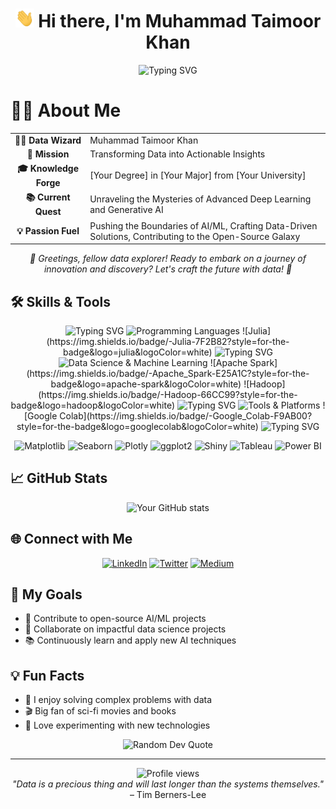 <div align="center">
  <h1>
    <img src="https://raw.githubusercontent.com/ABSphreak/ABSphreak/master/gifs/Hi.gif" width="30px" height="30px">
    Hi there, I'm Muhammad Taimoor Khan
  </h1>
</div>

<div align="center">
<img src="https://readme-typing-svg.herokuapp.com?font=Oswald&weight=700&size=24&duration=1500&pause=100&color=39FF14¢er=true&vCenter=true&width=435&lines=WELCOME+TO+MY+GITHUB+PROFILE!;DATA+SCIENTIST;AI%2FML+ENTHUSIAST;PYTHON+DEVELOPER;DATA+ANALYST;MACHINE+LEARNING+ENGINEER;DEEP+LEARNING+PRACTITIONER;TURNING+DATA+INTO+INSIGHTS;PASSIONATE+ABOUT+AI;ALWAYS+LEARNING;LET'S+COLLABORATE!" alt="Typing SVG" />
</div>

# 🧑‍🔬 About Me

<div align="center">
  <table>
    <tr>
      <td align="center"><strong>👨‍💻 Data Wizard</strong></td>
      <td>Muhammad Taimoor Khan</td>
    </tr>
    <tr>
      <td align="center"><strong>🚀 Mission</strong></td>
      <td>Transforming Data into Actionable Insights</td>
    </tr>
    <tr>
      <td align="center"><strong>🎓 Knowledge Forge</strong></td>
      <td>[Your Degree] in [Your Major] from [Your University]</td>
    </tr>
    <tr>
      <td align="center"><strong>📚 Current Quest</strong></td>
      <td>Unraveling the Mysteries of Advanced Deep Learning and Generative AI</td>
    </tr>
    <tr>
      <td align="center"><strong>💡 Passion Fuel</strong></td>
      <td>Pushing the Boundaries of AI/ML, Crafting Data-Driven Solutions, Contributing to the Open-Source Galaxy</td>
    </tr>
  </table>
</div>

<div align="center">
  <i>🌟 Greetings, fellow data explorer! Ready to embark on a journey of innovation and discovery? Let's craft the future with data! 🌟</i>
</div>

## 🛠️ Skills & Tools

<div align="center">

<img src="https://readme-typing-svg.herokuapp.com?font=Fira+Code&pause=1000&color=306998&width=435&lines=Programming+Languages" alt="Typing SVG" />

<img src="https://skillicons.dev/icons?i=python,r,postgresql,matlab" alt="Programming Languages" />
![Julia](https://img.shields.io/badge/-Julia-7F2B82?style=for-the-badge&logo=julia&logoColor=white)

<img src="https://readme-typing-svg.herokuapp.com?font=Fira+Code&pause=1000&color=FF6F00&width=435&lines=Data+Science+%26+Machine+Learning" alt="Typing SVG" />

<img src="https://skillicons.dev/icons?i=pandas,numpy,sklearn,tensorflow,pytorch" alt="Data Science & Machine Learning" />
![Apache Spark](https://img.shields.io/badge/-Apache_Spark-E25A1C?style=for-the-badge&logo=apache-spark&logoColor=white)
![Hadoop](https://img.shields.io/badge/-Hadoop-66CC99?style=for-the-badge&logo=hadoop&logoColor=white)

<img src="https://readme-typing-svg.herokuapp.com?font=Fira+Code&pause=1000&color=0DB7ED&width=435&lines=Tools+%26+Platforms" alt="Typing SVG" />

<img src="https://skillicons.dev/icons?i=jupyter,aws,azure,gcp,docker,git" alt="Tools & Platforms" />
![Google Colab](https://img.shields.io/badge/-Google_Colab-F9AB00?style=for-the-badge&logo=googlecolab&logoColor=white)

<img src="https://readme-typing-svg.herokuapp.com?font=Fira+Code&pause=1000&color=00A3E0&width=435&lines=Visualization" alt="Typing SVG" />

![Matplotlib](https://img.shields.io/badge/-Matplotlib-003B57?style=for-the-badge&logo=matplotlib&logoColor=white)
![Seaborn](https://img.shields.io/badge/-Seaborn-5D4F6F?style=for-the-badge&logo=seaborn&logoColor=white)
![Plotly](https://img.shields.io/badge/-Plotly-3B0A45?style=for-the-badge&logo=plotly&logoColor=white)
![ggplot2](https://img.shields.io/badge/-ggplot2-0099B0?style=for-the-badge&logo=ggplot2&logoColor=white)
![Shiny](https://img.shields.io/badge/-Shiny-6AB6F0?style=for-the-badge&logo=rstudio&logoColor=white)
![Tableau](https://img.shields.io/badge/-Tableau-00A3E0?style=for-the-badge&logo=tableau&logoColor=white)
![Power BI](https://img.shields.io/badge/-Power%20BI-F2C300?style=for-the-badge&logo=powerbi&logoColor=white)

</div>

## 📈 GitHub Stats

<div align="center">
<img src="https://github-readme-stats.vercel.app/api?username=MTaimoorK&show_icons=true&theme=radical" alt="Your GitHub stats" />
</div>

## 🌐 Connect with Me

<div align="center">
  
[![LinkedIn](https://img.shields.io/badge/-LinkedIn-0A66C2?style=flat-square&logo=linkedin&logoColor=white&size=100)](https://www.linkedin.com/in/yourprofile)
[![Twitter](https://img.shields.io/badge/-Twitter-1DA1F2?style=flat-square&logo=twitter&logoColor=white&size=100)](https://twitter.com/YourTwitterHandle)
[![Medium](https://img.shields.io/badge/-Medium-00AB6C?style=flat-square&logo=medium&logoColor=white&size=100)](https://medium.com/@yourprofile)

</div>

## 🎯 My Goals

- 🌟 Contribute to open-source AI/ML projects
- 🤝 Collaborate on impactful data science projects
- 📚 Continuously learn and apply new AI techniques

## 💡 Fun Facts

- 🧩 I enjoy solving complex problems with data
- 🎬 Big fan of sci-fi movies and books
- 🔬 Love experimenting with new technologies

<div align="center">
<img src="https://quotes-github-readme.vercel.app/api?type=horizontal&theme=radical" alt="Random Dev Quote" />
</div>

---

<div align="center">
<img src="https://komarev.com/ghpvc/?username=MTaimoorK&style=flat-square&color=blue" alt="Profile views" />
</div>

<div align="center">
<i>"Data is a precious thing and will last longer than the systems themselves."</i> – Tim Berners-Lee
</div>
